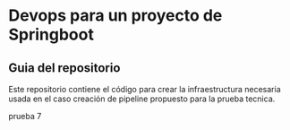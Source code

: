 # Devops para un proyecto de Springboot

## Guia del repositorio

Este repositorio contiene el código para crear la infraestructura necesaria usada en el caso creación de pipeline propuesto para la prueba tecnica.

prueba 7 